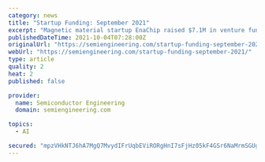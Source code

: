 ```yaml
---
category: news
title: "Startup Funding: September 2021"
excerpt: "Magnetic material startup EnaChip raised $7.1M in venture funding. EnaChip specializes in design, process development, and contract manufacturing of micro-magnetic components and devices mainly on silicon substrates."
publishedDateTime: 2021-10-04T07:28:00Z
originalUrl: "https://semiengineering.com/startup-funding-september-2021/"
webUrl: "https://semiengineering.com/startup-funding-september-2021/"
type: article
quality: 2
heat: 2
published: false

provider:
  name: Semiconductor Engineering
  domain: semiengineering.com

topics:
  - AI

secured: "mpzVHkNTJ6hA7MgQ7MvydIFrUqbEViRORgHnI7sFjHz05kF4GSr6NaMrmSGUg2IVlchULcUrmDJKCdSEZKefKv6wg9195d9gtmg3EKDCyt5b2528r8fWPxuBjsTdPhlmotDAC2JU6eRe0MhmrQJOPyUFtC3+QF72V3M5HHd1/NEVZnU9QVgDPaG0t95BurpQ0tOiYNThoJCwJ7mn+sjdoZQJ9/29IjAALu+XODeIo93nJ7AlKLshj9sTaB438xyIdtYkg+9bXClMw4dHuJxXz/jXJ2/OcrLmalzScmhEd+6IGK25a0YV3qBHC9qtb3VKKs08dwvNP2Yg2kRNHPuPph+h/Wn2moHiZ6SCp6in1QU=;Nn2QFZaXU6AMjqS5T9uYwQ=="
---
```


